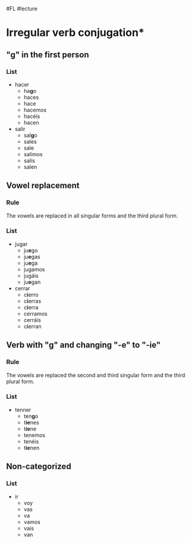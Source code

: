 #FL #lecture 

# Irregular verb conjugation\*
## "g" in the first person
### List
- hacer
	- ha**g**o
	- haces
	- hace
	- hacemos
	- hacéis
	- hacen
- salir
	- sal**g**o
	- sales
	- sale
	- salimos
	- salís
	- salen

## Vowel replacement
### Rule
The vowels are replaced in all singular forms and the third plural form.

### List
- jugar
	- ju**e**go
	- ju**e**gas
	- ju**e**ga
	- jugamos
	- jugáis
	- ju**e**gan
- cerrar
	- c**i**erro
	- c**i**erras
	- c**i**erra
	- cerramos
	- cerráis
	- c**i**erran

## Verb with "g" and changing "-e" to "-ie"
### Rule
The vowels are replaced the second and third singular form and the third plural form.

### List
- tenner
	- ten**g**o
	- t**ie**nes
	- t**ie**ne
	- tenemos
	- tenéis
	- t**ie**nen

## Non-categorized
### List
- ir
	- voy
	- vas
	- va
	- vamos
	- vais
	- van